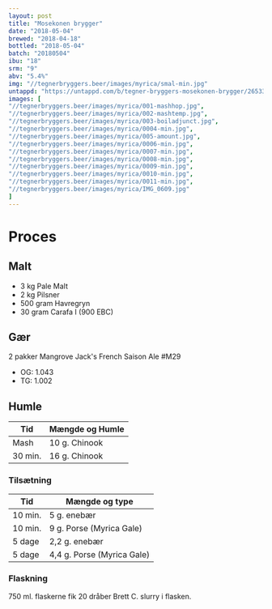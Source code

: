 ```yaml
---
layout: post
title: "Mosekonen brygger"
date: "2018-05-04"
brewed: "2018-04-18"
bottled: "2018-05-04"
batch: "20180504"
ibu: "18"
srm: "9"
abv: "5.4%"
img: "//tegnerbryggers.beer/images/myrica/smal-min.jpg"
untappd: "https://untappd.com/b/tegner-bryggers-mosekonen-brygger/2653398"
images: [
"//tegnerbryggers.beer/images/myrica/001-mashhop.jpg",
"//tegnerbryggers.beer/images/myrica/002-mashtemp.jpg",
"//tegnerbryggers.beer/images/myrica/003-boiladjunct.jpg",
"//tegnerbryggers.beer/images/myrica/0004-min.jpg",
"//tegnerbryggers.beer/images/myrica/005-amount.jpg",
"//tegnerbryggers.beer/images/myrica/0006-min.jpg",
"//tegnerbryggers.beer/images/myrica/0007-min.jpg",
"//tegnerbryggers.beer/images/myrica/0008-min.jpg",
"//tegnerbryggers.beer/images/myrica/0009-min.jpg",
"//tegnerbryggers.beer/images/myrica/0010-min.jpg",
"//tegnerbryggers.beer/images/myrica/0011-min.jpg",
"//tegnerbryggers.beer/images/myrica/IMG_0609.jpg"
]
---
```


# Proces

## Malt

* 3 kg Pale Malt
* 2 kg Pilsner
* 500 gram Havregryn
* 30 gram Carafa I (900 EBC)

## Gær

2 pakker Mangrove Jack's French Saison Ale #M29

* OG: 1.043
* TG: 1.002

## Humle

| Tid     | Mængde og Humle |
| ------- | --------------- |
| Mash    | 10 g. Chinook   |
| 30 min. | 16 g. Chinook   |

### Tilsætning

| Tid     | Mængde og type             |
| ------- | -------------------------- |
| 10 min. | 5 g. enebær                |
| 10 min. | 9 g. Porse (Myrica Gale)   |
| 5 dage  | 2,2 g. enebær              |
| 5 dage  | 4,4 g. Porse (Myrica Gale) |

### Flaskning

750 ml. flaskerne fik 20 dråber Brett C. slurry i flasken.
